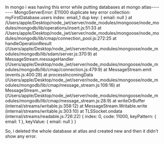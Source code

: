 In mongo i was having this error while putting databases at mongo atlas--------
   MongoServerError: E11000 duplicate key error collection: myFirstDatabase.users index: email_1 dup key: { email: null }
    at /Users/apple/Desktop/node_jwt/server/node_modules/mongoose/node_modules/mongodb/lib/operations/insert.js:51:33
    at /Users/apple/Desktop/node_jwt/server/node_modules/mongoose/node_modules/mongodb/lib/cmap/connection_pool.js:272:25
    at handleOperationResult (/Users/apple/Desktop/node_jwt/server/node_modules/mongoose/node_modules/mongodb/lib/sdam/server.js:370:9)
    at MessageStream.messageHandler (/Users/apple/Desktop/node_jwt/server/node_modules/mongoose/node_modules/mongodb/lib/cmap/connection.js:479:9)
    at MessageStream.emit (events.js:400:28)
    at processIncomingData (/Users/apple/Desktop/node_jwt/server/node_modules/mongoose/node_modules/mongodb/lib/cmap/message_stream.js:108:16)
    at MessageStream._write (/Users/apple/Desktop/node_jwt/server/node_modules/mongoose/node_modules/mongodb/lib/cmap/message_stream.js:28:9)
    at writeOrBuffer (internal/streams/writable.js:358:12)
    at MessageStream.Writable.write (internal/streams/writable.js:303:10)
    at TLSSocket.ondata (internal/streams/readable.js:726:22) {
  index: 0,
  code: 11000,
  keyPattern: { email: 1 },
  keyValue: { email: null }
}


So, i deleted the whole database at atlas and created new and then it didn't show any error.
